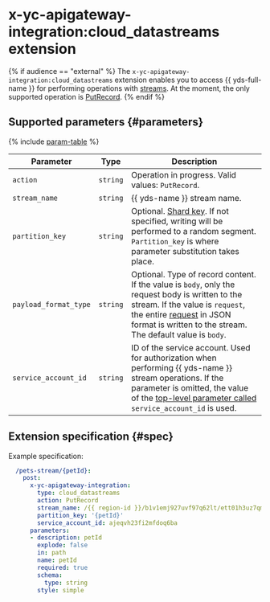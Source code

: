 # x-yc-apigateway-integration:cloud_datastreams extension

{% if audience == "external" %} The `x-yc-apigateway-integration:cloud_datastreams` extension enables you to access {{ yds-full-name }} for performing operations with [streams](../../../data-streams/concepts/glossary.md#stream-concepts). At the moment, the only supported operation is [PutRecord](../../../data-streams/kinesisapi/methods/putrecord.md). {% endif %}

## Supported parameters {#parameters}

{% include [param-table](../../../_includes/api-gateway/parameters-table.md) %}

| Parameter | Type | Description |
----|----|----
| `action` | `string` | Operation in progress. Valid values: `PutRecord`. |
| `stream_name` | `string` | {{ yds-name }} stream name. |
| `partition_key` | `string` | Optional. [Shard key](../../../data-streams/concepts/glossary#partition-key). If not specified, writing will be performed to a random segment. `Partition_key` is where parameter substitution takes place. |
| `payload_format_type` | `string` | Optional. Type of record content. If the value is `body`, only the request body is written to the stream. If the value is `request`, the entire [request](./cloud-functions.md#request_v1) in JSON format is written to the stream. The default value is `body`. |
| `service_account_id` | `string` | ID of the service account. Used for authorization when performing {{ yds-name }} stream operations. If the parameter is omitted, the value of the [top-level parameter called](./index.md#top-level) `service_account_id` is used. |

## Extension specification {#spec}

Example specification:

```yaml
  /pets-stream/{petId}:
    post:
      x-yc-apigateway-integration:
        type: cloud_datastreams
        action: PutRecord
        stream_name: /{{ region-id }}/b1v1emj927uvf97q62lt/ett01h3uz7qm8rjv0rsh/pets-stream
        partition_key: '{petId}'
        service_account_id: ajeqvh23fi2mfdoq6ba
      parameters:
      - description: petId
        explode: false
        in: path
        name: petId
        required: true
        schema:
          type: string
        style: simple
```
